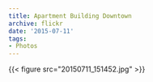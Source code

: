 ```yaml
---
title: Apartment Building Downtown
archive: flickr
date: '2015-07-11'
tags:
- Photos
---
```

{{< figure src="20150711_151452.jpg" >}}
